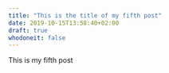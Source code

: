 ```yaml
---
title: "This is the title of my fifth post"
date: 2019-10-15T13:58:40+02:00
draft: true
whodoneit: false
---
```

This is my fifth post
